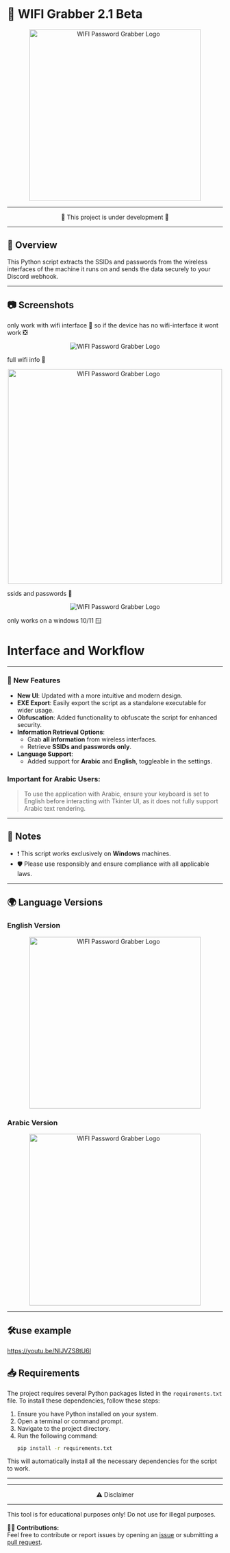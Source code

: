 # 🛜 WIFI Grabber 2.1 Beta

<p align="center">
  <img src="https://imgur.com/2ZRdLjq.png" alt="WIFI Password Grabber Logo" width="400">
</p>

---

<p align="center">                     🚧 This project is under development 🚧</p>

---

## 📜 Overview

This Python script extracts the SSIDs and passwords from the wireless interfaces of the machine it runs on and sends the data securely to your Discord webhook.

---

## 📷 Screenshots

only work with wifi interface 🛜 so if the device has no wifi-interface it wont work ❎
<p align="center">
  <img src="https://imgur.com/ONZIpLQ.png" alt="WIFI Password Grabber Logo">
</p>
full wifi info 🛜
<p align="center">
  <img src="https://imgur.com/CivlhMu.png" alt="WIFI Password Grabber Logo" width="500">
</p>

ssids and passwords 📶
<p align="center">
  <img src="https://imgur.com/keaxdEK.png" alt="WIFI Password Grabber Logo">
</p>

only works on a windows 10/11 🪟

# Interface and Workflow

---

### 🔧 New Features

- **New UI**: Updated with a more intuitive and modern design.
- **EXE Export**: Easily export the script as a standalone executable for wider usage.
- **Obfuscation**: Added functionality to obfuscate the script for enhanced security.
- **Information Retrieval Options**:
  - Grab **all information** from wireless interfaces.
  - Retrieve **SSIDs and passwords only**.
- **Language Support**:
  - Added support for **Arabic** and **English**, toggleable in the settings.

### Important for Arabic Users:

> To use the application with Arabic, ensure your keyboard is set to English before interacting with Tkinter UI, as it does not fully support Arabic text rendering.

---

## 📌 Notes

- ❗ This script works exclusively on **Windows** machines.
- 🛡️ Please use responsibly and ensure compliance with all applicable laws.

---

## 🌍 Language Versions

### English Version
<p align="center">
  <img src="https://imgur.com/2ZRdLjq.png" alt="WIFI Password Grabber Logo" width="400">
</p>

### Arabic Version
<p align="center">
  <img src="https://imgur.com/FjYIKK7.png" alt="WIFI Password Grabber Logo" width="400">
</p>

---

## 🛠️use example 

https://youtu.be/NlJVZS8tU6I

## 📥 Requirements

The project requires several Python packages listed in the `requirements.txt` file. To install these dependencies, follow these steps:

1. Ensure you have Python installed on your system.
2. Open a terminal or command prompt.
3. Navigate to the project directory.
4. Run the following command:
   ```bash
   pip install -r requirements.txt
   ```

This will automatically install all the necessary dependencies for the script to work.

---

---

<p align="center">                     ⚠️ Disclaimer </p>

---

This tool is for educational purposes only! Do not use for illegal purposes.


👨‍💻 **Contributions:**\
Feel free to contribute or report issues by opening an [issue](#) or submitting a [pull request](#).

